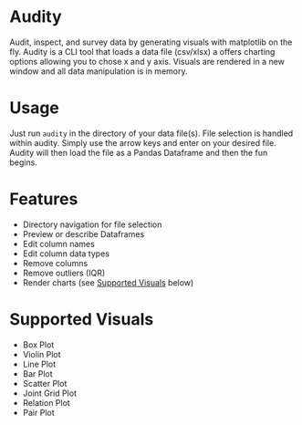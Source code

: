 # Audity
Audit, inspect, and survey data by generating visuals with matplotlib on the fly. Audity is a CLI tool that loads a data file (csv/xlsx) a offers charting options allowing you to chose x and y axis. Visuals are rendered in a new window and all data manipulation is in memory. 

# Usage
Just run `audity` in the directory of your data file(s). File selection is handled within audity. Simply use the arrow keys and enter on your desired file. Audity will then load the file as a Pandas Dataframe and then the fun begins.

# Features
- Directory navigation for file selection
- Preview or describe Dataframes
- Edit column names
- Edit column data types
- Remove columns
- Remove outliers (IQR)
- Render charts (see [Supported Visuals](#Supported-Visuals) below)

# Supported Visuals
- Box Plot
- Violin Plot
- Line Plot
- Bar Plot
- Scatter Plot
- Joint Grid Plot
- Relation Plot
- Pair Plot

